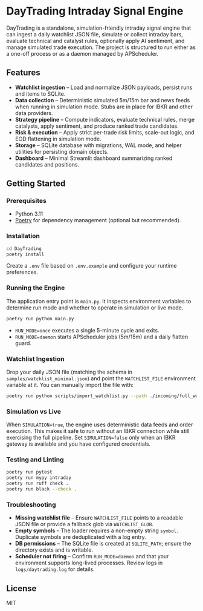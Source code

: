 # DayTrading Intraday Signal Engine

DayTrading is a standalone, simulation-friendly intraday signal engine that can ingest a daily
watchlist JSON file, simulate or collect intraday bars, evaluate technical and catalyst rules,
optionally apply AI sentiment, and manage simulated trade execution. The project is structured to
run either as a one-off process or as a daemon managed by APScheduler.

## Features

- **Watchlist ingestion** – Load and normalize JSON payloads, persist runs and items to SQLite.
- **Data collection** – Deterministic simulated 5m/15m bar and news feeds when running in
  simulation mode. Stubs are in place for IBKR and other data providers.
- **Strategy pipeline** – Compute indicators, evaluate technical rules, merge catalysts, apply
  sentiment, and produce ranked trade candidates.
- **Risk & execution** – Apply strict per-trade risk limits, scale-out logic, and EOD flattening in
  simulation mode.
- **Storage** – SQLite database with migrations, WAL mode, and helper utilities for persisting
  domain objects.
- **Dashboard** – Minimal Streamlit dashboard summarizing ranked candidates and positions.

## Getting Started

### Prerequisites

- Python 3.11
- [Poetry](https://python-poetry.org/) for dependency management (optional but recommended).

### Installation

```bash
cd DayTrading
poetry install
```

Create a `.env` file based on `.env.example` and configure your runtime preferences.

### Running the Engine

The application entry point is `main.py`. It inspects environment variables to determine run mode
and whether to operate in simulation or live mode.

```bash
poetry run python main.py
```

- `RUN_MODE=once` executes a single 5-minute cycle and exits.
- `RUN_MODE=daemon` starts APScheduler jobs (5m/15m) and a daily flatten guard.

### Watchlist Ingestion

Drop your daily JSON file (matching the schema in `samples/watchlist_minimal.json`) and point the
`WATCHLIST_FILE` environment variable at it. You can manually import the file with:

```bash
poetry run python scripts/import_watchlist.py --path ./incoming/full_watchlist.json
```

### Simulation vs Live

When `SIMULATION=true`, the engine uses deterministic data feeds and order execution. This makes it
safe to run without an IBKR connection while still exercising the full pipeline. Set
`SIMULATION=false` only when an IBKR gateway is available and you have configured credentials.

### Testing and Linting

```bash
poetry run pytest
poetry run mypy intraday
poetry run ruff check .
poetry run black --check .
```

### Troubleshooting

- **Missing watchlist file** – Ensure `WATCHLIST_FILE` points to a readable JSON file or provide a
  fallback glob via `WATCHLIST_GLOB`.
- **Empty symbols** – The loader requires a non-empty string `symbol`. Duplicate symbols are
  deduplicated with a log entry.
- **DB permissions** – The SQLite file is created at `SQLITE_PATH`; ensure the directory exists and
  is writable.
- **Scheduler not firing** – Confirm `RUN_MODE=daemon` and that your environment supports long-lived
  processes. Review logs in `logs/daytrading.log` for details.

## License

MIT
